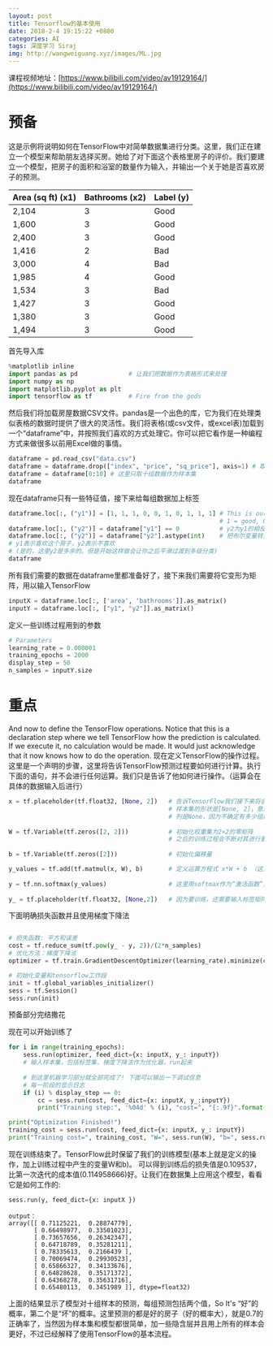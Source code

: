 ```yaml
---
layout: post
title: Tensorflow的基本使用
date: 2018-2-4 19:15:22 +0800
categories: AI
tags: 深度学习 Siraj 
img: http://wangweiguang.xyz/images/ML.jpg
---
```


课程视频地址：[https://www.bilibili.com/video/av19129164/](https://www.bilibili.com/video/av19129164/)

# 预备

这是示例将说明如何在TensorFlow中对简单数据集进行分类。这里，我们正在建立一个模型来帮助朋友选择买房。她给了对下面这个表格里房子的评价。我们要建立一个模型，把房子的面积和浴室的数量作为输入，并输出一个关于她是否喜欢房子的预测。

| Area (sq ft) (x1) | Bathrooms (x2) | Label (y) |
| ----------------- | -------------- | --------- |
| 2,104             | 3              | Good      |
| 1,600             | 3              | Good      |
| 2,400             | 3              | Good      |
| 1,416             | 2              | Bad       |
| 3,000             | 4              | Bad       |
| 1,985             | 4              | Good      |
| 1,534             | 3              | Bad       |
| 1,427             | 3              | Good      |
| 1,380             | 3              | Good      |
| 1,494             | 3              | Good      |

 首先导入库

```python
%matplotlib inline               
import pandas as pd              # 让我们把数据作为表格形式来处理
import numpy as np               
import matplotlib.pyplot as plt  
import tensorflow as tf          # Fire from the gods 
```

然后我们将加载房屋数据CSV文件。pandas是一个出色的库，它为我们在处理类似表格的数据时提供了很大的灵活性。我们将表格(或csv文件，或excel表)加载到一个“dataframe”中，并按照我们喜欢的方式处理它。你可以把它看作是一种编程方式来做很多以前用Excel做的事情。

```python
dataframe = pd.read_csv("data.csv") 
dataframe = dataframe.drop(["index", "price", "sq_price"], axis=1) # 取出不需要的数据
dataframe = dataframe[0:10] # 这里只取十组数据作为样本集
dataframe
```
现在dataframe只有一些特征值，接下来给每组数据加上标签

```python
dataframe.loc[:, ("y1")] = [1, 1, 1, 0, 0, 1, 0, 1, 1, 1] # This is our friend's list of which houses she liked
                                                          # 1 = good, 0 = bad
dataframe.loc[:, ("y2")] = dataframe["y1"] == 0           # y2为y1的相反数
dataframe.loc[:, ("y2")] = dataframe["y2"].astype(int)    # 把布尔变量转为int型变量
# y1表示喜欢这个房子，y2表示不喜欢
# (是的，这里y2是多余的。但是开始这样做会让你之后平滑过渡到多级分类)
dataframe 
```
所有我们需要的数据在dataframe里都准备好了，接下来我们需要将它变形为矩阵，用以输入TensorFlow

```python
inputX = dataframe.loc[:, ['area', 'bathrooms']].as_matrix()
inputY = dataframe.loc[:, ["y1", "y2"]].as_matrix()
```

定义一些训练过程用到的参数

```python
# Parameters
learning_rate = 0.000001
training_epochs = 2000
display_step = 50
n_samples = inputY.size

```
# 重点
And now to define the TensorFlow operations. Notice that this is a declaration step where we tell TensorFlow how the prediction is calculated. If we execute it, no calculation would be made. It would just acknowledge that it now knows how to do the operation.
现在定义TensorFlow的操作过程。这里是一个声明的步骤，这里将告诉TensorFlow预测过程要如何进行计算。执行下面的语句，并不会进行任何运算。我们只是告诉了他如何进行操作。（运算会在具体的数据输入后进行）

```python
x = tf.placeholder(tf.float32, [None, 2])   # 告诉TensorFlow我们接下来将会输入一组样本集。
                                            # 样本集的形状是[None, 2]，意思是每组（行）样本包含两个数值（面积和浴室数）
                                            # 列是None，因为不确定有多少组样本，因此样本的个数没有限制。
            
W = tf.Variable(tf.zeros([2, 2]))           # 初始化权重集为2×2的零矩阵
                                            # 之后的训练过程会不断对其进行更新
    
b = tf.Variable(tf.zeros([2]))              # 初始化偏移量

y_values = tf.add(tf.matmul(x, W), b)       # 定义运算方程式 x*W + b （这里xW是矩阵乘法）
    
y = tf.nn.softmax(y_values)                 # 这里用softmax作为“激活函数”，会将前一层输出的数字转换为概率形式
    
y_ = tf.placeholder(tf.float32, [None,2])   # 因为要训练，还需要输入标签矩阵

```

下面明确损失函数并且使用梯度下降法

```python

# 损失函数: 平方和误差
cost = tf.reduce_sum(tf.pow(y_ - y, 2))/(2*n_samples)
# 优化方法：梯度下降法
optimizer = tf.train.GradientDescentOptimizer(learning_rate).minimize(cost)
```

```python
# 初始化变量和tensorflow工作段
init = tf.global_variables_initializer()
sess = tf.Session()
sess.run(init)
```

预备部分完结撒花

现在可以开始训练了

```python
for i in range(training_epochs):  
    sess.run(optimizer, feed_dict={x: inputX, y_: inputY}) 
    # 输入样本集，包括标签集，梯度下降法作为优化器，run起来
    
    # 到这里机器学习部分就全部完成了! 下面可以输出一下调试信息 
    # 每一阶段的显示日志
    if (i) % display_step == 0:
        cc = sess.run(cost, feed_dict={x: inputX, y_:inputY})
        print("Training step:", '%04d' % (i), "cost=", "{:.9f}".format(cc),"W=", sess.run(W), "b=", sess.run(b))

print("Optimization Finished!")
training_cost = sess.run(cost, feed_dict={x: inputX, y_: inputY})
print("Training cost=", training_cost, "W=", sess.run(W), "b=", sess.run(b), '\n')

```

现在训练结束了。TensorFlow此时保留了我们的训练模型(基本上就是定义的操作，加上训练过程中产生的变量W和b)。
可以得到训练后的损失值是0.109537，比第一次迭代的成本值(0.114958666)好。让我们在数据集上应用这个模型，看看它是如何工作的:

```python
sess.run(y, feed_dict={x: inputX })
```

```
output：
array([[ 0.71125221,  0.28874779],
       [ 0.66498977,  0.33501023],
       [ 0.73657656,  0.26342347],
       [ 0.64718789,  0.35281211],
       [ 0.78335613,  0.2166439 ],
       [ 0.70069474,  0.29930523],
       [ 0.65866327,  0.34133676],
       [ 0.64828628,  0.35171372],
       [ 0.64368278,  0.35631716],
       [ 0.65480113,  0.3451989 ]], dtype=float32)
```

上面的结果显示了模型对十组样本的预测，每组预测包括两个值，So It's “好”的概率，第二个是“坏”的概率。这里预测的都是好的房子（好的概率大），就是0.7的正确率了，当然因为样本集和模型都很简单，加一些隐含层并且用上所有的样本会更好，不过已经解释了使用TensorFlow的基本流程。

